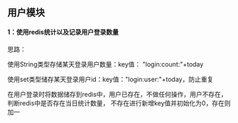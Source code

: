## 用户模块
#### 1：使用redis统计以及记录用户登录数量
思路：

使用String类型存储某天登录用户数量：key值： "login:count:"+today

使用set类型储存某天登录用户id：key值："login:user:"+today，防止重复

在用户登录时将数据储存到redis中，用户已存在，不做任何操作，用户不存在，判断redis中是否存在当日统计数量，
不存在进行新增key值并初始化为0，存在则加一


